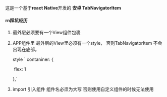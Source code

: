 这是一个基于**react Native**开发的 **安卓 TabNavigatorItem**

#### rn踩坑经历

1. 最外层必须要有一个View组件包裹

2. APP组件里 最外层的VIew里必须有一个style， 否则TabNavigatorItem 不会出现在底部。

   style ` contaniner: {

   ​    flex: 1

     },`

3. import 引入组件 组件名必须为大写 否则使用自定义组件的时候无法使用

